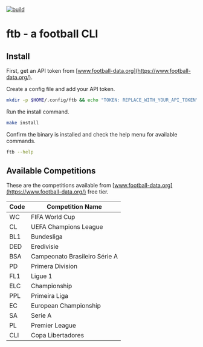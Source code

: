 [![build](https://github.com/sam-atkins/ftb/actions/workflows/ci.yml/badge.svg)](https://github.com/sam-atkins/ftb/actions/workflows/ci.yml)

# ftb - a football CLI

## Install

First, get an API token from [www.football-data.org](https://www.football-data.org/).

Create a config file and add your API token.

```bash
mkdir -p $HOME/.config/ftb && echo "TOKEN: REPLACE_WITH_YOUR_API_TOKEN" > $HOME/.config/ftb/config.yaml
```

Run the install command.

```bash
make install
```

Confirm the binary is installed and check the help menu for available commands.

```bash
ftb --help
```

## Available Competitions

These are the competitions available from [www.football-data.org](https://www.football-data.org/) free tier.

| Code | Competition Name |
| ---- | ---------------- |
| WC | FIFA World Cup |
| CL | UEFA Champions League |
| BL1 | Bundesliga |
| DED | Eredivisie |
| BSA | Campeonato Brasileiro Série A |
| PD | Primera Division |
| FL1 | Ligue 1 |
| ELC | Championship |
| PPL | Primeira Liga |
| EC | European Championship |
| SA | Serie A |
| PL | Premier League |
| CLI | Copa Libertadores |
